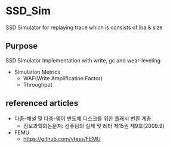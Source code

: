 # SSD_Sim
SSD Simulator for replaying trace which is consists of lba & size

## Purpose
SSD Simulator Implementation with write, gc and wear-leveling
- Simulation Metrics
    - WAF(Write Amplification Factor)
    - Throughput

## referenced articles
- 다중-채널 및 다중-웨이 반도체 디스크를 위한 플래시 변환 계층
    - 정보과학회논문지: 컴퓨팅의 실제 및 레터 제15권 제9호(2009.9)
- FEMU
    - https://github.com/vtess/FEMU